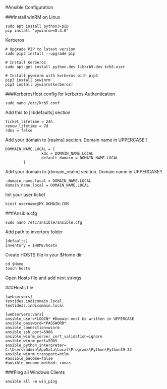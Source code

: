 #Ansible Configuration

###Install winRM on Linux
```
sudo apt install python3-pip
pip install "pywinrm>=0.3.0"
```
Kerberos
```
# Upgrade PIP to latest version
sudo pip3 install --upgrade pip

# Install Kerberos
sudo apt-get install python-dev libkrb5-dev krb5-user

# Install pywinrm with kerberos with pip3
pip3 install pywinrm
pip3 install pywinrm[kerberos]
```
###KerberosHost config for kerberos Authentication
```
sudo nano /etc/krb5.conf
```
Add this to [libdefaults] section
```
ticket_lifetime = 24h
renew_lifetime = 7d
rdns = false
```
Add your domain to [realms] section. Domain name in UPPERCASE!!
```
DOMMAIN_NAME.LOCAL = {
                kdc = DOMAIN_NAME.LOCAL
                default_domain = DOMAIN_NAME.LOCAL
        }
```
Add your domain to [domain_realm] section. Domain name in UPPERCASE!! 
```
.domain_name.local = DOMAIN_NAME.LOCAL
domain_name.local = DOMAIN_NAME.LOCAL
```
Init your user ticket
```
kinit username@MY.DOMAIN.COM
```
###Ansible.cfg
```
sudo nano /etc/ansible/ansible.cfg
```
Add path to invertory folder
```
[defaults]
inventory = $HOME/hosts
```
Create HOSTS file in your $Home dir
```
cd $Home
touch hosts
```
Open Hosts file and add next strings

###Hosts file 
```
[webservers]
testides.indicomain.local
testides3.indicomain.local

[webservers:vars]
ansible_user=*LOGIN* #Domain must be written in UPPERCASE
ansible_password=*PASSWORD*
ansible_connection=winrm
ansible_ssh_port=5986
ansible_winrm_server_cert_validation=ignore
ansible_winrm_port=5985
ansible_python_interpreter= C:\Users\admin\AppData\Local\Programs\Python\Python39-32
ansible_winrm_transport=ntlm
#ansible_become=false
#ansible_become_method: runas
```
###Ping all Windows Clients
```
ansible all -m win_ping
```